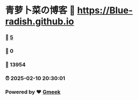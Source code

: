 # 青萝卜菜の博客 :link: https://Blue-radish.github.io 
### :page_facing_up: [5](https://Blue-radish.github.io/tag.html) 
### :speech_balloon: 0 
### :hibiscus: 13954 
### :alarm_clock: 2025-02-10 20:30:01 
### Powered by :heart: [Gmeek](https://github.com/Meekdai/Gmeek)
